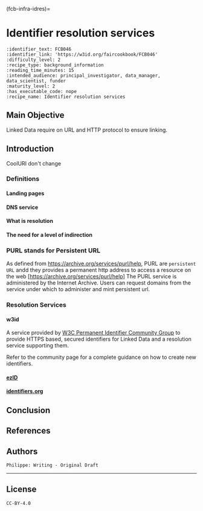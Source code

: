 (fcb-infra-idres)=
# Identifier resolution services

````{panels_fairplus}
:identifier_text: FCB046
:identifier_link: 'https://w3id.org/faircookbook/FCB046'
:difficulty_level: 2
:recipe_type: background_information
:reading_time_minutes: 15
:intended_audience: principal_investigator, data_manager, data_scientist, funder 
:maturity_level: 2 
:has_executable_code: nope
:recipe_name: Identifier resolution services
```` 

## Main Objective

Linked Data require on URL and HTTP protocol to ensure linking. 

## Introduction

CoolURI don't change

### Definitions

#### Landing pages

#### DNS service

#### What is resolution 

#### The need for a level of indirection


### PURL stands for Persistent URL

As defined from https://archive.org/services/purl/help, PURL are `persistent URL` andd they provides a permanent http address to access a  resource on the web [https://archive.org/services/purl/help]
The PURL service is administered by the Internet Archive. Users can request domains from the service under which to administer and mint persistent url.


### Resolution Services

#### w3id

A service provided by [W3C Permanent Identifier Community Group](http://www.w3.org/community/perma-id/) to provide HTTPS based, secured identifiers for Linked Data and a resolution service supporting them.

Refer to the community page for a complete guidance on how to create new identifiers.


#### [ezID](https://ezid.cdlib.org/)

#### [identifiers.org](https://identifiers.org)




## Conclusion



## References




## Authors

````{authors_fairplus}
Philippe: Writing - Original Draft
````


---

## License

````{license_fairplus}
CC-BY-4.0
````
